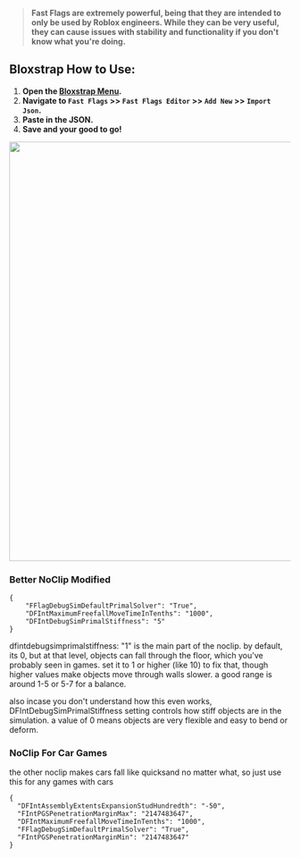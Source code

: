 > **Fast Flags are extremely powerful, being that they are intended to only be used by Roblox engineers. While they can be very useful, they can cause issues with stability and functionality if you don't know what you're doing.**

## Bloxstrap How to Use:
1. **Open the [Bloxstrap Menu](https://github.com/pizzaboxer/bloxstrap).**
2. **Navigate to `Fast Flags` >> `Fast Flags Editor` >> `Add New` >>  `Import Json`.**
3. **Paste in the JSON.**
4. **Save and your good to go!**

<img src="/assets/tutorial260.gif" width="750"/>

###  Better NoClip Modified
```
{
    "FFlagDebugSimDefaultPrimalSolver": "True",
    "DFIntMaximumFreefallMoveTimeInTenths": "1000",
    "DFIntDebugSimPrimalStiffness": "5"
}
```

dfintdebugsimprimalstiffness: "1" is the main part of the noclip. by default, its 0, but at that level, objects can fall through the floor, which you've probably seen in games. set it to 1 or higher (like 10) to fix that, though higher values make objects move through walls slower. a good range is around 1-5 or 5-7 for a balance.

also incase you don't understand how this even works, DFIntDebugSimPrimalStiffness setting controls how stiff objects are in the simulation. a value of 0 means objects are very flexible and easy to bend or deform.


###  NoClip For Car Games
the other noclip makes cars fall like quicksand no matter what, so just use this for any games with cars
```
{
  "DFIntAssemblyExtentsExpansionStudHundredth": "-50",
  "FIntPGSPenetrationMarginMax": "2147483647",
  "DFIntMaximumFreefallMoveTimeInTenths": "1000",
  "FFlagDebugSimDefaultPrimalSolver": "True",
  "FIntPGSPenetrationMarginMin": "2147483647"
}
``` 
